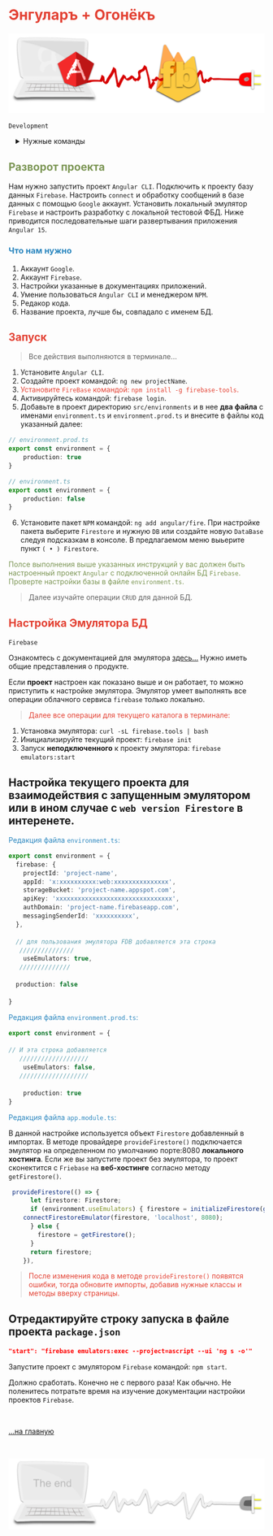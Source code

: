 <div class="navi"><nav id="navi"><!-- js --></nav></div>

# <span style="color: #e34234;">Энгуларъ + Огонёкъ

<span id="az1-img" class="img" onclick="imgResize()">![img](assets/svg/comp-angular-fb.svg)</span>

	Development

<details style="cursor:pointer; padding-left: 1em">
  <summary>Нужные команды</summary>
  <p>Запуск проекта ангуляр: <code>ng s -o</code></p>
  <p>Выбор проекта для fdb: <code>firebase use --add</code></p>
  <p>Запуск эмулятора fdb: <code>firebase emulators:start --only firestore</code></p>
  <p>Аутенцификация fdb: <code>firebase login</code></p>
  <p>Порт интерфейса: <code> 4000 </code></p>
  <p></p>



</details>


## <span style="color: #7C9655;">Разворот проекта

Нам нужно запустить проект `Angular CLI`. Подключить к проекту базу данных `Firebase`. Настроить `connect` и обработку сообщений в базе данных с помощью `Google` аккаунт. 
Установить локальный эмулятор `Firebase` и настроить разработку с локальной тестовой ФБД.
Ниже приводится последовательные шаги развертывания приложения `Angular 15`.


### <span style="color: #2C87BF;">Что нам нужно

1. Аккаунт `Google`.
2. Аккаунт `Firebase`.
3. Настройки указанные в документациях приложений.
4. Умение пользоваться `Angular CLI`  и менеджером `NPM`.
5. Редакор кода.
6. Название проекта, лучше бы, совпадало с именем БД.

## <span style="color: #e34234;">Запуск

>Все действия выполняются в терминале…

1. Установите `Angular CLI`.
1. Создайте проект командой: `ng new projectName`.
2. <span style="color: #e34234;">Установите `FireBase`  командой: `npm install -g firebase-tools`.
3. Активируйтесь  командой: `firebase login`.
4. Добавьте в проект директорию `src/environments` и в нее **два файла** с именами `environment.ts` и `environment.prod.ts` и внесите в файлы код указанный далее:

```ts
// environment.prod.ts
export const environment = {
	production: true
}
```

```ts
// environment.ts
export const environment = {
	production: false
}
```

6. Установите пакет `NPM` командой: `ng add angular/fire`. При настройке пакета выберите `Firestore` и нужную `DB` или создайте новую `DataBase` следуя подсказкам в консоле. В предлагаемом меню выьерите пункт `( • ) Firestore`.

<span style="color: #7C9655;">Полсе выполнения выше указанных инструкций у вас должен быть настроенный проект `Angular` с подключенной онлайн БД `Firebase`. Проверте настройки базы в файле `environment.ts`.

>Далее изучайте операции `CRUD` для данной БД.

## <span style="color: #e34234;">Настройка Эмулятора БД 

	Firebase

Ознакомтесь с документацией для эмулятора [здесь…](https://firebase.google.com/docs/emulator-suite?hl=ru) Нужно иметь общие представления о продукте.

Если **проект** настроен как показано выше и он работает, то можно приступить к настройке эмулятора. Эмулятор умеет выполнять все операции облачного сервиса `firebase` только локально. 

><span style="color: #e34234;">Далее все операции для текущего каталога в терминале:

1. Установка эмулятора: `curl -sL firebase.tools | bash`
2. Инициализируйте текущий проект: `firebase init`
3. Запуск **неподключенного** к проекту эмулятора: `firebase emulators:start`

## Настройка текущего проекта для взаимодействия с запущенным эмулятором или в ином случае с `web version Firestore` в интеренете.

<span style="color: #2C87BF;">Редакция файла `environment.ts`:

```ts
export const environment = {
  firebase: {
    projectId: 'project-name',
    appId: 'x:xxxxxxxxxx:web:xxxxxxxxxxxxxxx',
    storageBucket: 'project-name.appspot.com',
    apiKey: 'xxxxxxxxxxxxxxxxxxxxxxxxxxxxxxxx',
    authDomain: 'project-name.firebaseapp.com',
    messagingSenderId: 'xxxxxxxxxx',
  },

  // для пользования эмулятора FDB добавляется эта строка
   ///////////////
	useEmulators: true,
   //////////////

  production: false

}
```

<span style="color: #2C87BF;">Редакция файла `environment.prod.ts`:

```ts
export const environment = {

// И эта строка добавляется
   ///////////////////
	useEmulators: false,
   ///////////////////

	production: true
}

```

<span style="color: #2C87BF;">Редакция файла `app.module.ts`:

В данной настройке используется объект `Firestore` добавленный в импортах. В методе провайдере `provideFirestore()` подключается эмулятор на определенном по умолчанию порте:8080 **локального хостинга**. Если же вы запустите проект без эмулятора, то проект сконектится с `Friebase` на **веб-хостинге** согласно методу `getFirestore()`.



```ts
 provideFirestore(() => {
      let firestore: Firestore;
      if (environment.useEmulators) { firestore = initializeFirestore(getApp(), { experimentalForceLongPolling: true, });
    connectFirestoreEmulator(firestore, 'localhost', 8080);
      } else {
        firestore = getFirestore();
      }
      return firestore;
    }),

```

><span style="color: #e34234;">После изменения кода в методе `provideFirestore()` появятся ошибки, тогда обновите импорты, добавив нужные классы и методы вверху страницы.

## Отредактируйте строку запуска в файле проекта `package.json`

```json
"start": "firebase emulators:exec --project=ascript --ui 'ng s -o'"
```

Запустите проект с эмулятором `Firebase` командой: `npm start`.

Должно сработать. Конечно не с первого раза! Как обычно. Не поленитесь потратьте время на изучение документации настройки проектов `Firebase`.


<br>

[…на главную](/)

<br>

<span id="az2-img-2" class="img" onclick="imgResize()">![img](assets/svg/comp-end.svg)</span>

<script src="assets/js/navi.js"></script>
